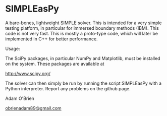 SIMPLEasPy
==========

A bare-bones, lightweight SIMPLE solver. This is intended for a very simple testing platform, in particular for immersed boundary methods (IBM). This code is not very fast. This is mostly a proto-type code, which will later be implemented in C++ for better performance.

Usage:

The SciPy packages, in particular NumPy and Matplotlib, must be installed on the system. These packages are available at

http://www.scipy.org/

The solver can then simply be run by running the script SIMPLEasPy with a Python interpreter. Report any problems on the github page.

Adam O'Brien

obrienadam89@gmail.com
